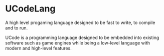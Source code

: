 
# UCodeLang

A high level progaming language designed to be fast to write, to compile and to run.

UCode is a programming language designed to be embedded into existing software such as game engines while being a low-level language with modern and high-level features.